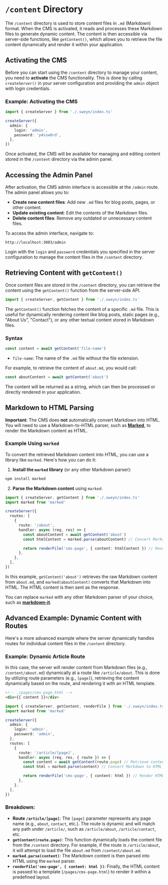 # `/content` Directory <Badge type="tip" text="server" />

The `/content` directory is used to store content files in `.md` (Markdown) format. When the CMS is activated, it reads and processes these Markdown files to generate dynamic content. The content is then accessible via server-side functions, like `getContent()`, which allows you to retrieve the file content dynamically and render it within your application.

## Activating the CMS

Before you can start using the `/content` directory to manage your content, you need to **activate** the CMS functionality. This is done by calling `createServer()` in your server configuration and providing the `admin` object with login credentials.

### Example: Activating the CMS

```ts
import { createServer } from './.sweyn/index.ts'

createServer({
  admin: {
    login: 'admin',
    password: 'p4ssw0rd',
  },
})
```

Once activated, the CMS will be available for managing and editing content stored in the `/content` directory via the admin panel.

## Accessing the Admin Panel

After activation, the CMS admin interface is accessible at the `/admin` route. The admin panel allows you to:

- **Create new content files**: Add new `.md` files for blog posts, pages, or other content.
- **Update existing content**: Edit the contents of the Markdown files.
- **Delete content files**: Remove any outdated or unnecessary content files.

To access the admin interface, navigate to:

```
http://localhost:3003/admin
```

Login with the `login` and `password` credentials you specified in the server configuration to manage the content files in the `/content` directory.

## Retrieving Content with `getContent()`

Once content files are stored in the `/content` directory, you can retrieve the content using the `getContent()` function from the server-side API.

```ts
import { createServer, getContent } from './.sweyn/index.ts'
```

The `getContent()` function fetches the content of a specific `.md` file. This is useful for dynamically rendering content like blog posts, static pages (e.g., "About Us", "Contact"), or any other textual content stored in Markdown files.

### Syntax

```ts
const content = await getContent('file-name')
```

- `file-name`: The name of the `.md` file without the file extension.

For example, to retrieve the content of `about.md`, you would call:

```ts
const aboutContent = await getContent('about')
```

The content will be returned as a string, which can then be processed or directly rendered in your application.

## Markdown to HTML Parsing

**Important**: The CMS does **not** automatically convert Markdown into HTML. You will need to use a Markdown-to-HTML parser, such as [**Marked**](https://github.com/markedjs/marked), to render the Markdown content as HTML.

### Example Using `marked`

To convert the retrieved Markdown content into HTML, you can use a library like `marked`. Here's how you can do it:

1. **Install the `marked` library** (or any other Markdown parser):

```bash
npm install marked
```

2. **Parse the Markdown content** using `marked`:

```ts
import { createServer, getContent } from './.sweyn/index.ts'
import marked from 'marked'

createServer({
  routes: [
    {
      route: '/about',
      handler: async (req, res) => {
        const aboutContent = await getContent('about')
        const htmlContent = marked.parse(aboutContent) // Convert Markdown to HTML

        return renderFile('cms-page', { content: htmlContent }) // Render HTML using a template
      },
    },
  ],
})
```

In this example, `getContent('about')` retrieves the raw Markdown content from `about.md`, and `marked(aboutContent)` converts that Markdown into HTML. The HTML content is then sent as the response.

You can replace `marked` with any other Markdown parser of your choice, such as [**markdown-it**](https://github.com/markdown-it/markdown-it).

## Advanced Example: Dynamic Content with Routes

Here's a more advanced example where the server dynamically handles routes for individual content files in the `/content` directory.

### Example: Dynamic Article Route

In this case, the server will render content from Markdown files (e.g., `/content/about.md`) dynamically at a route like `/article/about`. This is done by utilizing route parameters (e.g., `[page]`), retrieving the content dynamically based on the route, and rendering it with an HTML template.

```html
<!-- ./pages/cms-page.html -->
<div>{{ content }}</div>
```

```ts
import { createServer, getContent, renderFile } from './.sweyn/index.ts'
import marked from 'marked'

createServer({
  admin: {
    login: 'admin',
    password: 'admin',
  },
  routes: [
    {
      route: '/article/[page]',
      handler: async (req, res, { route }) => {
        const content = await getContent(route.page) // Retrieve content based on route parameter
        const html = marked.parse(content) // Convert Markdown to HTML

        return renderFile('cms-page', { content: html }) // Render HTML using a template
      },
    },
  ],
})
```

### Breakdown:

- **Route `/article/[page]`**: The `[page]` parameter represents any page name (e.g., `about`, `contact`, etc.). The route is dynamic and will match any path under `/article/`, such as `/article/about`, `/article/contact`, etc.
- **`getContent(route.page)`**: This function dynamically loads the content file from the `/content` directory. For example, if the route is `/article/about`, it will attempt to load the file `about.md` from `/content/about.md`.
- **`marked.parse(content)`**: The Markdown content is then parsed into HTML using the `marked` parser.
- **`renderFile('cms-page', { content: html })`**: Finally, the HTML content is passed to a template (`/pages/cms-page.html`) to render it within a predefined layout.
